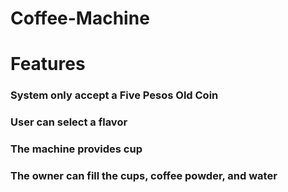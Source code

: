# Coffee-Machine
# Features
### System only accept a Five Pesos Old Coin
### User can select a flavor
### The machine provides cup
### The owner can fill the cups, coffee powder, and water
